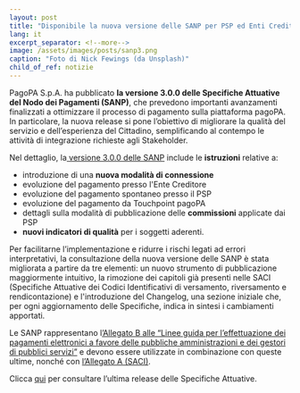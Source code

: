 ```yaml
---
layout: post
title: "Disponibile la nuova versione delle SANP per PSP ed Enti Creditori"
lang: it
excerpt_separator: <!--more-->
image: /assets/images/posts/sanp3.png
caption: "Foto di Nick Fewings (da Unsplash)"
child_of_ref: notizie
---
```


PagoPA S.p.A. ha pubblicato **la versione 3.0.0 delle Specifiche Attuative del Nodo dei Pagamenti (SANP)**, che prevedono importanti avanzamenti finalizzati a ottimizzare il processo di pagamento sulla piattaforma pagoPA. 
In particolare, la nuova release si pone l’obiettivo di migliorare la qualità del servizio e dell’esperienza del Cittadino, semplificando al contempo le attività di integrazione richieste agli Stakeholder. 

<!--more-->

Nel  dettaglio, la[ versione 3.0.0 delle SANP](https://developer.pagopa.it/pago-pa/guides/sanp/3.0.0) include le **istruzioni** relative a:

- introduzione di una **nuova modalità di connessione**
- evoluzione del pagamento presso l'Ente Creditore
- evoluzione del pagamento spontaneo presso il PSP
- evoluzione del pagamento da Touchpoint pagoPA
- dettagli sulla modalità di pubblicazione delle **commissioni** applicate dai PSP
- **nuovi indicatori di qualità** per i soggetti aderenti.

Per facilitarne l’implementazione e ridurre i rischi legati ad errori interpretativi, la consultazione della nuova versione delle SANP è stata migliorata a partire da tre elementi: 
un nuovo strumento di pubblicazione maggiormente intuitivo, la rimozione dei capitoli già presenti nelle SACI (Specifiche Attuative dei Codici Identificativi di versamento, riversamento e rendicontazione) e l'introduzione del Changelog, una sezione iniziale che, per ogni aggiornamento delle Specifiche, indica in sintesi i cambiamenti apportati.

Le SANP rappresentano l[’Allegato B alle “Linee guida per l’effettuazione dei pagamenti elettronici a favore delle pubbliche amministrazioni e dei gestori di pubblici servizi”](https://www.gazzettaufficiale.it/eli/id/2018/07/03/18A04494/sg) e devono essere utilizzate in combinazione con queste ultime, nonché con [l’Allegato A (SACI)](https://developer.pagopa.it/pago-pa/guides/saci).

Clicca [qui](https://developer.pagopa.it/pago-pa/guides/sanp) per consultare l’ultima release delle Specifiche Attuative.
